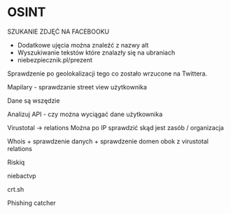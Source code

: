 # OSINT

SZUKANIE ZDJĘĆ NA FACEBOOKU

* Dodatkowe ujęcia można znaleźć z nazwy alt
* Wyszukiwanie tekstów które znalazły się na ubraniach
* niebezpiecznik.pl/prezent

Sprawdzenie po geolokalizacji tego co zostało wrzucone na Twittera.

Mapilary - sprawdzanie street view użytkownika

Dane są wszędzie

Analizuj API - czy można wyciągać dane użytkownika

Virustotal -> relations Można po IP sprawdzić skąd jest zasób / organizacja

Whois + sprawdzenie danych + sprawdzenie domen obok z virustotal relations

Riskiq

niebactvp

crt.sh

Phishing catcher
